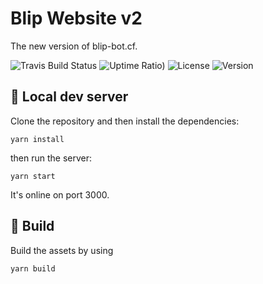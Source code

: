 # Blip Website v2
The new version of blip-bot.cf.

![Travis Build Status](https://img.shields.io/travis/com/sinmineryt/blipsite2/main?style=for-the-badge)
![Uptime Ratio)](https://img.shields.io/uptimerobot/ratio/7/m787324316-cac29cc980aece5888e9f786?style=for-the-badge)
![License](https://img.shields.io/github/license/sinmineryt/blipsite2?color=blue&style=for-the-badge)
![Version](https://img.shields.io/github/package-json/v/sinmineryt/blipsite2?style=for-the-badge&xd=xd)

## 🧪 Local dev server
Clone the repository and then install the dependencies:
```
yarn install
```
then run the server:
```
yarn start
```
It's online on port 3000.

## 🔨 Build
Build the assets by using
```
yarn build
```
